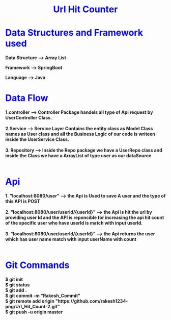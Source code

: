 <h1 style="color:blue;text-align:center;" ><b>Url Hit Counter</h1>
<h1 style="color:blue;" ><b>Data Structures and Framework used</h1>
<p>Data Structure --> Array List</p>
<p>Framework --> SpringBoot</p>
<p>Language --> Java</p>
<h1 style="color:blue;" ><b>Data Flow</h1>
1.controller --> Controller Package handels all type of Api request by UserController Class.
<br>
<br>
2.Service --> Service Layer Contains the entity class as Model Class names as User class and all the Business Logic of our code is writeen inside the UserService Class.
<br>
<br>
3. Repository --> Inside the Repo package we have a UserRepo class and inside the Class we have a ArrayList of type user as our dataSource
<br>
<br>
<h1 style="color:blue;" ><b>Api</h1>
1. "localhost:8080/user" --> the Api is Used to save A user and the type of this API is POST
<br>
<br>
2. "localhost:8080/user/userId/{userId}" --> the Api is hit the url by providing  user Id and the API is reponcible for increasing  the api hit count of the specific user who have userId is match with input userId.
<br>
<br>
3. "localhost:8080/user/userId/{userId}" --> the Api returns the user which has user name match with input userName with count 
<br>
<br>
<h1 style="color:blue;" ><b>Git Commands</h1>
$ git init
<br>
$ git status
<br>
$ git add .
<br>
$ git commit -m "Rakesh_Commit"
<br>
$ git remote add origin "https://github.com/rakesh1234-png/Url_Hit_Count-2.git"
<br>
$ git push -u origin master
